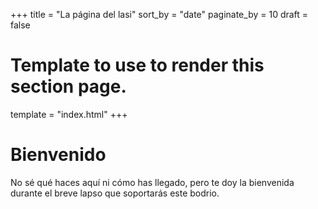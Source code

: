+++
title = "La página del lasi"
sort_by = "date"
paginate_by = 10
draft = false

# Template to use to render this section page.
template = "index.html"
+++

# Bienvenido

No sé qué haces aquí ni cómo has llegado, pero te doy la bienvenida durante el breve lapso
que soportarás este bodrio.